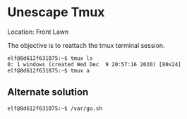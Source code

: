 # Unescape Tmux
Location: Front Lawn

The objective is to reattach the tmux terminal session.
```
elf@8d612f631075:~$ tmux ls
0: 1 windows (created Wed Dec  9 20:57:16 2020) [80x24]
elf@8d612f631075:~$ tmux a
```

## Alternate solution
`elf@8d612f631075:~$ /var/go.sh`
<!--stackedit_data:
eyJoaXN0b3J5IjpbLTE3NzMzODYzODMsNTg2NTYyNzEyLC04MD
k2NzUwMzBdfQ==
-->